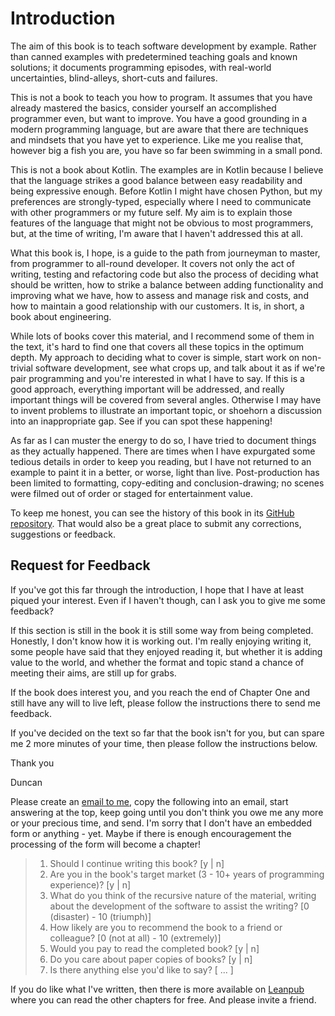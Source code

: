 # Introduction

The aim of this book is to teach software development by example. Rather than canned examples with predetermined teaching goals and known solutions; it documents programming episodes, with real-world uncertainties, blind-alleys, short-cuts and failures.

This is not a book to teach you how to program. It assumes that you have already mastered the basics, consider yourself an accomplished programmer even, but want to improve. You have a good grounding in a modern programming language, but are aware that there are techniques and mindsets that you have yet to experience. Like me you realise that, however big a fish you are, you have so far been swimming in a small pond.

This is not a book about Kotlin. The examples are in Kotlin because I believe that the language strikes a good balance between easy readability and being expressive enough. Before Kotlin I might have chosen Python, but my preferences are strongly-typed, especially where I need to communicate with other programmers or my future self. My aim is to explain those features of the language that might not be obvious to most programmers, but, at the time of writing, I'm aware that I haven't addressed this at all.

What this book is, I hope, is a guide to the path from journeyman to master, from programmer to all-round developer. It covers not only the act of writing, testing and refactoring code but also the process of deciding what should be written, how to strike a balance between adding functionality and improving what we have, how to assess and manage risk and costs, and how to maintain a good relationship with our customers. It is, in short, a book about engineering.

While lots of books cover this material, and I recommend some of them in the text, it's hard to find one that covers all these topics in the optimum depth. My approach to deciding what to cover is simple, start work on non-trivial software development, see what crops up, and talk about it as if we're pair programming and you're interested in what I have to say. If this is a good approach, everything important will be addressed, and really important things will be covered from several angles. Otherwise I may have to invent problems to illustrate an important topic, or shoehorn a discussion into an inappropriate gap. See if you can spot these happening!

As far as I can muster the energy to do so, I have tried to document things as they actually happened. There are times when I have expurgated some tedious details in order to keep you reading, but I have not returned to an example to paint it in a better, or worse, light than live. Post-production has been limited to formatting, copy-editing and conclusion-drawing;  no scenes were filmed out of order or staged for entertainment value.

To keep me honest, you can see the history of this book in its [GitHub repository](https://github.com/dmcg/episodes). That would also be a great place to submit any corrections, suggestions or feedback.


## Request for Feedback

If you've got this far through the introduction, I hope that I have at least piqued your interest. Even if I haven't though, can I ask you to give me some feedback?

If this section is still in the book it is still some way from being completed. Honestly, I don't know how it is working out. I'm really enjoying writing it, some people have said that they enjoyed reading it, but whether it is adding value to the world, and whether the format and topic stand a chance of meeting their aims, are still up for grabs.

If the book does interest you, and you reach the end of Chapter One and still have any will to live left, please follow the instructions there to send me feedback.

If you've decided on the text so far that the book isn't for you, but can spare me 2 more minutes of your time, then please follow the instructions below.

Thank you

Duncan

Please create an [email to me](mailto:duncan@oneeyedmen.com?subject=Book%20Feedback), copy the following into an email, start answering at the top, keep going until you don't think you owe me any more or your precious time, and send. I'm sorry that I don't have an embedded form or anything - yet. Maybe if there is enough encouragement the processing of the form will become a chapter!

>  1. Should I continue writing this book? [y \| n]
>  2. Are you in the book's target market (3 - 10+ years of programming experience)? [y \| n]
>  3. What do you think of the recursive nature of the material, writing about the development of the software to assist the writing? [0 (disaster) - 10 (triumph)]
>  4. How likely are you to recommend the book to a friend or colleague? [0 (not at all) - 10 (extremely)]
>  5. Would you pay to read the completed book? [y \| n]
>  6. Do you care about paper copies of books? [y \| n]
>  7. Is there anything else you'd like to say? [ ... ]

If you do like what I've written, then there is more available on [Leanpub](https://leanpub.com/episodes/) where you can read the other chapters for free. And please invite a friend.


